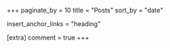 +++
paginate_by = 10
title = "Posts"
sort_by = "date"

insert_anchor_links = "heading"

[extra]
comment = true
+++
